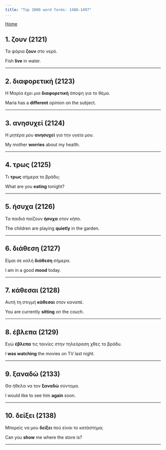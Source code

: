 ```yaml
---
title: "Top 3000 word forms: 1488-1497"
...
```


[Home](./) 

## 1. ζουν (2121)

Τα ψάρια **ζουν** στο νερό.

Fish **live** in water.

---

## 2. διαφορετική (2123)

Η Μαρία έχει μια **διαφορετική** άποψη για το θέμα.  

Maria has a **different** opinion on the subject.

---

## 3. ανησυχεί (2124)

Η μητέρα μου **ανησυχεί** για την υγεία μου.

My mother **worries** about my health.

---

## 4. τρως (2125)

Τι **τρως** σήμερα το βράδυ;

What are you **eating** tonight?

---

## 5. ήσυχα (2126)

Τα παιδιά παίζουν **ήσυχα** στον κήπο.

The children are playing **quietly** in the garden.

---

## 6. διάθεση (2127)

Είμαι σε καλή **διάθεση** σήμερα.

I am in a good **mood** today.

---

## 7. κάθεσαι (2128)

Αυτή τη στιγμή **κάθεσαι** στον καναπέ.

You are currently **sitting** on the couch.

---

## 8. έβλεπα (2129)

Εγώ **έβλεπα** τις ταινίες στην τηλεόραση χθες το βράδυ.

I **was watching** the movies on TV last night.

---

## 9. ξαναδώ (2133)

Θα ήθελα να τον **ξαναδώ** σύντομα.  

I would like to see him **again** soon.

---

## 10. δείξει (2138)

Μπορείς να μου **δείξει** πού είναι το κατάστημα;

Can you **show** me where the store is?

---

